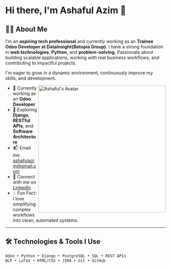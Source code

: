 # Hi there, I'm Ashaful Azim 👋

## 👨‍💻 About Me
I'm an **aspiring tech professional** and currently working as an **Trainee Odoo Developer at DataInsight(Betopia Group)**. I have a strong foundation in **web technologies**, **Python**, and **problem-solving**. Passionate about building scalable applications, working with real business workflows, and contributing to impactful projects.

I'm eager to grow in a dynamic environment, continuously improve my skills, and development.

<img align="right" alt="Ashaful's Avatar" width="400" src="[https://drive.google.com/file/d/1bABfEUfvQ5PVNRF-WUfUBTbWoK0neRw2/view?usp=drive_link](https://drive.google.com/file/d/1bABfEUfvQ5PVNRF-WUfUBTbWoK0neRw2/view?usp=drive_link)"/>  

- 🔭 Currently working as an **Odoo Developer**
- 🌱 Exploring **Django**, **RESTful APIs**, and **Software Architecture**
- 📬 Email me: [ashafulazim@gmail.com](mailto:ashafulazim@gmail.com)
- 🤝 Connect with me on [LinkedIn](https://www.linkedin.com/in/ashaful/)
- 💡 Fun Fact: I love simplifying complex workflows into clean, automated systems.

---

## 🛠️ Technologies & Tools I Use
```bash
Odoo • Python • Django • PostgreSQL • SQL • REST APIs
NLP • LaTeX • HTML/CSS • JIRA • Git • GitHub


